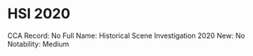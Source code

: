# HSI 2020

CCA Record: No
Full Name: Historical Scene Investigation 2020
New: No
Notability: Medium